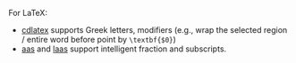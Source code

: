 For LaTeX:

- [cdlatex](https://github.com/cdominik/cdlatex) supports Greek letters, modifiers (e.g., wrap the selected region / entire word before point by `\textbf{$0}`)
- [aas](https://github.com/ymarco/auto-activating-snippets) and [laas](https://github.com/tecosaur/LaTeX-auto-activating-snippets) support intelligent fraction and subscripts.
